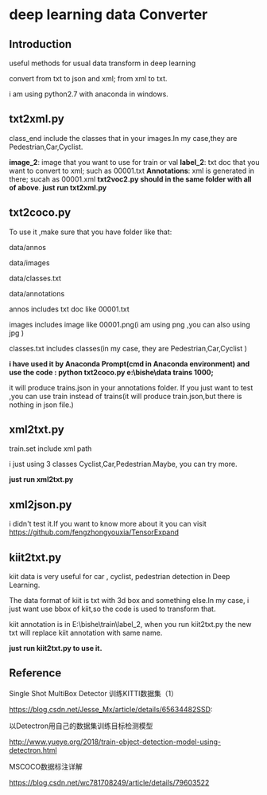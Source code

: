 # deep learning data Converter

## Introduction

useful methods for usual data transform in deep learning

convert from  txt  to json  and xml; from xml to txt.

i am using python2.7 with anaconda in windows.



## txt2xml.py

class_end include the classes that in your images.In my case,they are Pedestrian,Car,Cyclist. 

**image_2**: image that you want to use for train or val
**label_2**: txt doc that you want to convert to xml; such as 00001.txt 
**Annotations**: xml is generated in there; sucah as 00001.xml
**txt2voc2.py should in the same folder with all of above**.
**just run txt2xml.py**

## txt2coco.py

To use it ,make sure that you have folder like that:

data/annos

data/images

data/classes.txt

data/annotations

annos includes txt doc like 00001.txt

images includes image like 00001.png(i am using png ,you can also using jpg )

classes.txt includes classes(in my case, they are Pedestrian,Car,Cyclist )

**i have used  it by  Anaconda Prompt(cmd in Anaconda environment) and use the code : python txt2coco.py e:\bishe\data trains 1000;**

it will produce trains.json in your annotations folder. If you just want to test ,you can use train instead of trains(it will produce train.json,but there is nothing in json file.)

## xml2txt.py

train.set include xml path 

i just using 3 classes Cyclist,Car,Pedestrian.Maybe, you can try more.

**just run xml2txt.py**

## xml2json.py

i didn't test it.If you want to know more about it you can visit https://github.com/fengzhongyouxia/TensorExpand

## kiit2txt.py

kiit data is very useful for car , cyclist, pedestrian detection in Deep Learning.

The data format of kiit is txt with 3d box and something else.In my case, i just want use bbox of kiit,so the code is used to transform that.

kiit annotation is in E:\bishe\train\label_2, when you run kiit2txt.py the new txt will replace kiit annotation with same name.

**just run kiit2txt.py to use it.**

## Reference

Single Shot MultiBox Detector 训练KITTI数据集（1）

https://blog.csdn.net/Jesse_Mx/article/details/65634482SSD: 

以Detectron用自己的数据集训练目标检测模型

http://www.yueye.org/2018/train-object-detection-model-using-detectron.html

 MSCOCO数据标注详解

https://blog.csdn.net/wc781708249/article/details/79603522